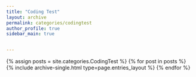 ```yaml
---
title: "Coding Test"
layout: archive
permalink: categories/codingtest
author_profile: true
sidebar_main: true


---
```



{% assign posts = site.categories.CodingTest %}
{% for post in posts %} {% include archive-single.html type=page.entries_layout %} {% endfor %}
